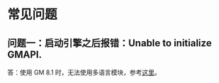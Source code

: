 # 常见问题

## 问题一：启动引擎之后报错：Unable to initialize GMAPI.

答：使用 GM 8.1 时，无法使用多语言模块，参考[这里](/quickstart?id=兼容性)。